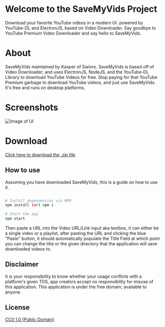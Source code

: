 # Welcome to the SaveMyVids Project
Download your favorite YouTube videos in a modern UI. powered by YouTube-DL and ElectronJS, based on Video Downloader. Say goodbye to YouTube Premium Video Downloader and say hello to SaveMyVids.

# About
SaveMyVids maintained by Kasper of Swivro. SaveMyVids is based off of Video Downloader, and uses ElectronJS, NodeJS, and the YouTube-DL Library to download YouTube Videos for free. Stop paying for that YouTube Premium garbage to download YouTube videos, and just use SaveMyVids. It's free and runs on desktop platforms.

# Screenshots
![Image of UI](https://i.imgur.com/jS6mPyw.png)

# Download
[Click here to download the .zip file](https://github.com/kasperireland/savemyvids/archive/refs/tags/0.00.zip)

## How to use
Assuming you have downloaded SaveMyVids, this is a guide on how to use it.

```bash

# Install dependencies via NPM
npm install (or) npm i

# Start the app
npm start
```

Then paste a URL into the Video URL/Link input aka textbox, it can either be a single video or a playlist, after pasting the URL and clicking the blue "Paste" button, it should automatically populate the Title Field at which point you can change the title or the given directory that the application will save downloaded videos to.

## Disclaimer

It is your responsibility to know whether your usage conflicts with a platform's given TOS, app creators accept no responsibility for misuse of this application. This application is under the free domain; available to anyone.

## License

[CC0 1.0 (Public Domain)](LICENSE.md)

